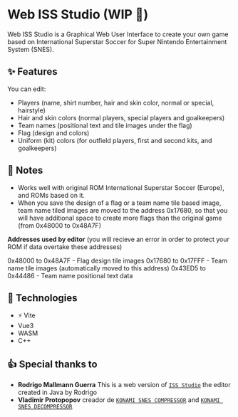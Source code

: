 # Web ISS Studio (WIP 🚧)

Web ISS Studio is a Graphical Web User Interface to create your own game based on International Superstar Soccer for Super Nintendo Entertainment System (SNES).

## ✨ Features

You can edit:

- Players (name, shirt number, hair and skin color, normal or special, hairstyle)
- Hair and skin colors (normal players, special players and goalkeepers)
- Team names (positional text and tile images under the flag)
- Flag (design and colors)
- Uniform (kit) colors (for outfield players, first and second kits, and goalkeepers)

## 📝 Notes
- Works well with original ROM International Superstar Soccer (Europe), and ROMs based on it.
- When you save the design of a flag or a team name tile based image, team name tiled images are moved to the address 0x17680, so that you will have additional space to create more flags than the original game (from 0x48000 to 0x48A7F)

**Addresses used by editor** (you will recieve an error in order to protect your ROM if data overtake these addresses)

0x48000 to 0x48A7F - Flag design tile images
0x17680 to 0x17FFF - Team name tile images (automatically moved to this address)
0x43ED5 to 0x44486 - Team name positional text data

## 🤖 Technologies
- ⚡️ Vite
- Vue3
- WASM
- C++

## 👍 Special thanks to
- **Rodrigo Mallmann Guerra** This is a web version of [`ISS Studio`](https://github.com/rodmguerra/issparser) the editor created in Java by Rodrigo
- **Vladimir Protopopov** creador de [`KONAMI SNES COMPRESSOR`](https://github.com/ProtonNoir/SNES-decompression-tools/blob/master/Konami/konami_c.cpp) and [`KONAMI SNES DECOMPRESSOR`](https://github.com/ProtonNoir/SNES-decompression-tools/blob/master/Konami/konami_d.cpp)